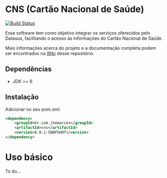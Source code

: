 # CNS (Cartão Nacional de Saúde)

[![Build Status](https://travis-ci.org/jhemarcos/cns.svg?branch=master)](https://travis-ci.org/jhemarcos/cns)

Esse software tem como objetivo integrar os serviços oferecidos pelo Datasus, facilitando o acesso ás informações do Cartão Nacional de Saúde.

Mais informações acerca do projeto  e a documentação completa podem ser encontrados na [Wiki](https://github.com/jhemarcos/cns/wiki) desse repositório.

## Dependências
* JDK >= 6

## Instalação
Adicionar no seu pom.xml:

```xml
<dependency>
    <groupId>br.com.jhemarcos</groupId>
    <artifactId>cns</artifactId>
    <version>0.0.1-SNAPSHOT</version>
</dependency>

```

# Uso básico
To do...
